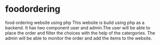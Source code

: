 # foodordering
food ordering website using php
This website is build using php as a backend. It has two component user and admin.The user will be able to place the order and filter the choices with the help of the catergories.
The admin will be able to monitor the order and add the items to the website.
